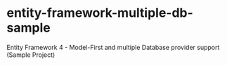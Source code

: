 entity-framework-multiple-db-sample
===================================

Entity Framework 4 - Model-First and multiple Database provider support (Sample Project)
